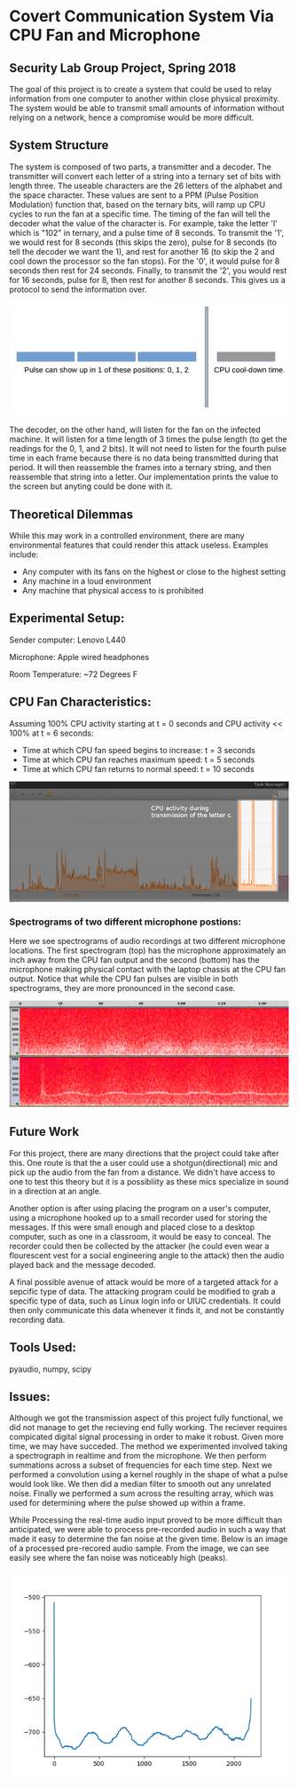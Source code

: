# Covert Communication System Via CPU Fan and Microphone
## Security Lab Group Project, Spring 2018 

The goal of this project is to create a system that could be used to relay information from one computer to another within close physical proximity. The system would be able to transmit small amounts of information without relying on a network, hence a compromise would be more difficult. 

## System Structure
The system is composed of two parts, a transmitter and a decoder. The transmitter will convert each letter of a string into a ternary set of bits with length three. The useable characters are the 26 letters of the alphabet and the space character. 
These values are sent to a PPM (Pulse Position Modulation) function that, based on the ternary bits, will ramp up CPU cycles to run the fan at a specific time. The timing of the fan will tell the decoder what the value of the character is. For example, take the letter 'l' which is "102" in ternary, and a pulse time of 8 seconds. To transmit the '1', we would rest for 8 seconds (this skips the zero), pulse for 8 seconds (to tell the decoder we want the 1), and rest for another 16 (to skip the 2 and cool down the processor so the fan stops). For the '0', it would pulse for 8 seconds then rest for 24 seconds. Finally, to transmit the '2', you would rest for 16 seconds, pulse for 8, then rest for another 8 seconds. This gives us a protocol to send the information over.

![](https://github.com/doug145/ECE-419---Final-Project/blob/master/readme_images/frame.png?raw=true)

The decoder, on the other hand, will listen for the fan on the infected machine. It will listen for a time length of 3 times the pulse length (to get the readings for the 0, 1, and 2 bits). It will not need to listen for the fourth pulse time in each frame because there is no data being transmitted during that period. It will then reassemble the frames into a ternary string, and then reassemble that string into a letter. Our implementation prints the value to the screen but anyting could be done with it. 

## Theoretical Dilemmas 
While this may work in a controlled environment, there are many environmental features that could render this attack useless. Examples include:
  * Any computer with its fans on the highest or close to the highest setting
  * Any machine in a loud environment
  * Any machine that physical access to is prohibited

## Experimental Setup:

Sender computer: Lenovo L440

Microphone: Apple wired headphones

Room Temperature: ~72 Degrees F

## CPU Fan Characteristics:

Assuming 100% CPU activity starting at t = 0 seconds and CPU activity << 100% at t = 6 seconds:
  * Time at which CPU fan speed begins to increase: t = 3 seconds
  * Time at which CPU fan reaches maximum speed: t = 5 seconds
  * Time at which CPU fan returns to normal speed: t = 10 seconds
  
![](https://github.com/doug145/ECE-419---Final-Project/blob/master/readme_images/transmission.png?raw=true)
  
### Spectrograms of two different microphone postions:

Here we see spectrograms of audio recordings at two different microphone locations. The first spectrogram (top) has the microphone approximately an inch away from the CPU fan output and the second (bottom) has the microphone making physical contact with the laptop chassis at the CPU fan output. Notice that while the CPU fan pulses are visible in both spectrograms, they are more pronounced in the second case.

![](https://github.com/doug145/ECE-419---Final-Project/blob/master/readme_images/spectrogram.png?raw=true)


## Future Work
For this project, there are many directions that the project could take after this. One route is that the a user could use a shotgun(directional) mic and pick up the audio from the fan from a distance. We didn't have access to one to test this theory but it is a possibliity as these mics specialize in sound in a direction at an angle. 

Another option is after using placing the program on a user's computer, using a microphone hooked up to a small recorder used for storing the messages. If this were small enough and placed close to a desktop computer, such as one in a classroom, it would be easy to conceal. The recorder could then be collected by the attacker (he could even wear a flourescent vest for a social engineering angle to the attack) then the audio played back and the message decoded.

A final possible avenue of attack would be more of a targeted attack for a sepcific type of data. The attacking program could be modified to grab a specific type of data, such as Linux login info or UIUC credentials. It could then only communicate this data whenever it finds it, and not be constantly recording data.

## Tools Used:

pyaudio, numpy, scipy

## Issues:
Although we got the transmission aspect of this project fully functional, we did not manage to get the recieving end fully working. The reciever requires compicated digital signal processing in order to make it robust. Given more time, we may have succeded. The method we experimented involved taking a spectrograph in realtime and from the microphone. We then perform summations across a subset of frequencies for each time step. Next we performed a convolution using a kernel roughly in the shape of what a pulse would look like. We then did a median filter to smooth out any unrelated noise. Finally we performed a sum across the resulting array, which was used for determining where the pulse showed up within a frame.

While Processing the real-time audio input proved to be more difficult than anticipated, we were able to process pre-recorded audio in such a way that made it easy to determine the fan noise at the given time. Below is an image of a processed pre-recored audio sample. From the image, we can see easily see where the fan noise was noticeably high (peaks).

![](https://github.com/doug145/ECE-419---Final-Project/blob/master/readme_images/test-001.png?raw=true)
